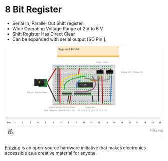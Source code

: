 # 8 Bit Register

* Serial In, Parallel Out Shift register
* Wide Operating Voltage Range of 2 V to 6 V 
* Shift Register Has Direct Clear
* Can be expanded with serial output [SO Pin ].

![8 Bit Register](../../docs/img/Register/Register8Bit.png)

 [Fritzing](http://fritzing.org/download/) is an open-source hardware initiative that makes electronics accessible as a creative material for anyone.